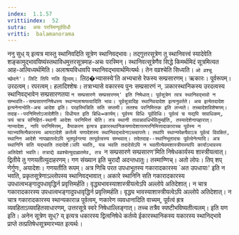 ```yaml
---
index:  1.1.57
vrittiindex:  52
sutra:  अचः परस्मिन्पूर्वविधौ
vritti:  balamanorama 
---
```


ननु सुध् य् इत्यत्र मास्तु स्थानिवदिति सूत्रेण स्थानिवद्भावः। तद्गुत्तरसूत्रेण तु स्थानिवत्त्वं स्यादेवेति शङ्कामुद्भावयिष्यंस्तथाविधमुत्तरसूत्रमाह-अचः परस्मिन्। स्थानिवत्सूत्रेणैव सिद्धे किमर्थमिदं सूत्रमित्यत आह-अल्विध्यर्थमिति। अलाश्रयविधावपि स्थानिवद्भावार्थमित्यर्थः। तेन वव्रश्चेति सिध्यति। `ओ व्रश्चू च्छेदने'। लिटि तिपि णलि द्वित्वम्। `लिठ�भ्यासस्ये'ति अभ्यचासे रेफस्य सम्प्रसारणम्। ऋकारः। पूर्वरूपम्। उरदत्वम्। रपरत्वम्। हलादिश्शेषः। तत्राभ्यासे वकारस्य पुनः सम्प्रसारणं न, ञकारस्थानिकस्य उरदत्वस्य स्थानिवद्भावेन सम्प्रसारणतया `न सम्प्रसारणे सम्प्रसारणम्' इति निषेधात्। पूर्वसूत्रेण त्वत्र स्थानिवद्भावो न सम्भवति--सम्प्रसारणनिषेधस्य स्थान्यलाश्रयत्वादिति भावः। पूर्वसूत्रादिह स्थानिवदादेश इत्यनुवर्तते। अच इत्येतदादेश इत्यनेनान्वेति-अच आदेश इति। परहस्मिन्निति सति सप्तमी। ततश्च परनिमित्तक इति लभ्यते। तच्चादेशविशेषणम्। तदाह--परनिमित्तोऽजादेशैति। विधीयत इति बिधिः=कार्यम्। पूर्वस्य विधिः पूर्वविधिः। पूर्वत्वं च यद्यपि सावधिकम्, त्रयं चात्र संनिहितं-स्थानी आदेशः परनिमित्तं चेति। तत्र स्थानी तावन्नावधिर्भवितुमर्हति, तस्यादेशेनापहारात्। नाप्यादेशः, नापि परनिमित्तम्, वैयाकरण इत्यत्र इकारस्थानिकयणादेशात्तत्परनिमित्तादाकाराच्च पूर्वस्य न य्वाभ्यामित्यैकारस्य आयटादेशे कर्तव्ये यणादेशस्य स्थानिवद्भावेनाऽच्त्वापत्तेः। तथापि स्थान्यपेक्षयैवाऽत्र पूर्वत्वं विवक्षितं, स्थानिन आदेशे नापह्मतत्वेऽपि भूतपूर्वगत्या तत्पूर्वत्वस्य सम्भवात्। तदेतदाह--स्थानिभूतादचः पूर्वत्वेनेत्यादि। अत्र स्थानिनि सति यद्भवति तदादेशे।ञपि भवति, यन्न भवति तदादेसेऽपि न भवतीत्येवमशास्त्रीयस्यापि कार्याऽभावस्य अतिदेशो भवति। तत्राद्ये वव्रश्चेत्युदाह्मतमेव, तत्र `न सम्प्रसारणे सम्प्रसारण'मिति निषेधकार्यस्य शास्त्रीयत्वात्। द्वितीये तु गणयतीत्युदाहरणम्। गण संख्यान इति चुरादौ अदन्तधातुः। तस्माण्णिच्। अतो लोपः। तिप् शप् णेर्गुणः, अयादेशः। गणयतीति रूपम्। अत्र णिचि परत उपधाभूतस्य गकारादकारस्य `अत उपधायाः' इति न भवति, प्रकृतसूत्रेणाऽल्लोपस्य स्थानिवद्भावात्। अकारे स्थानिनि सति गकारादकारस्य उपधात्वभङ्गादुपधावृद्धिर्न प्रवृत्तिमर्हति। वृद्ध्यभावस्याशास्त्रीयत्वेऽपि अल्लोपे अतिदेशात्। न चात्र गकारादकारस्य उपधात्वभङ्गादुपधावृद्धिर्न प्रवृत्तिमर्हति। वृद्ध्य भावस्याशास्त्रीयत्वेऽपि अल्लोपे अतिदेशात्। न चात्र गकारादकारस्य स्थान्यकारान्न पूर्वत्वम्, णकारेण व्यवधानादिति वाच्यम्, पूर्वत्वं ह्रत्र व्यवहिताऽव्यवहितसाधारणम्, उत्तरसूत्रे स्वरे निषेधाल्लिङ्गात्। तच्च तत्रैव स्पष्टीभविष्यतीत्यलम्। इति यण इति। अनेन सूत्रेण सुध्? य् इत्यत्र धकारस्य द्वित्वनिषेधे कर्तव्ये ईकारस्थानिकस्य यकारस्य स्थानिद्भावे प्राप्ते तत्प्रतिषेधसूत्रमारभ्यत इत्यर्थः।

